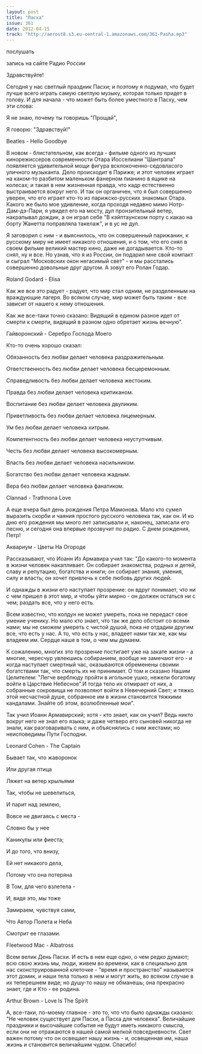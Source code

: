 ```yaml
---
layout: post
title: "Пасха"
issue: 361
date: 2012-04-15
track: "http://aerost8.s3.eu-central-1.amazonaws.com/361-Pasha.mp3"
---
```


послушать

запись на сайте Радио России

Здравствуйте!

Сегодня у нас светлый праздник Пасхи; и поэтому я подумал, что будет лучше всего играть самую светлую музыку, которая только придет в голову. И для начала - что может быть более уместного в Пасху, чем эти слова:

Я не знаю, почему ты говоришь "Прощай",

Я говорю: "Здравствуй!"

Beatles - Hello Goodbye

В новом - блистательном, как всегда - фильме одного из лучших кинорежиссеров современности Отара Иосселиани "Шантрапа" появляется удивительной мощи фигура всклокоченно-седовласого уличного музыканта. Дело происходит в Париже; и этот человек играет на каком-то разбитом маленьком фанерном пианино в ящике на колесах; и такая в нем жизненная правда, что кадр естественно выстраивается вокруг него. И так он органичен, что я был совершенно уверен, что его играет кто-то из парижско-русских знакомых Отара. Какого же было мое удивление, когда проходя недавно мимо Нотр-Дам-дэ-Пари, я увидел его на мосту, дул пронзительный ветер, накрапывал дождик, а он играл себе "В кэйптаунском порту с какао на борту Жанетта поправляла такелаж", и в ус не дул.

Я заговорил с ним - и выяснилось, что он совершенный парижанин, к русскому миру не имеет никакого отношения, и о том, что его снял в своем фильме великий мастер кино, даже не догадывается. Кто-то снял, ну и все. Но узнав, что я из России, он подарил мне свой компакт и сыграл "Московских окон негасимый свет" - и мы расстались совершенно довольные друг другом. А зовут его Ролан Годар.

Roland Godard - Elisa

Как же все это радует - радует, что мир стал одним, не разделенным на враждующие лагеря. Во всяком случае, мир может быть таким - все зависит от нашего к нему отношения.

Как же все-таки точно сказано: Видящий в едином разное идет от смерти к смерти, видящий в разном одно обретает жизнь вечную".

Гайворонский - Серебро Господа Моего

Кто-то очень хорошо сказал:

Обязанность без любви делает человека раздражительным.

Ответственность без любви делает человека бесцеремонным.

Справедливость без любви делает человека жестоким.

Правда без любви делает человека критиканом.

Воспитание без любви делает человека двуликим.

Приветливость без любви делает человека лицемерным.

Ум без любви делает человека хитрым.

Компетентность без любви делает человека неуступчивым.

Честь без любви делает человека высокомерным.

Власть без любви делает человека насильником.

Богатство без любви делает человека жадным.

Вера без любви делает человека фанатиком.

Clannad - Trathnona Love

А еще вчера был день рождения Петра Мамонова. Мало кто сумел выразить скорби и чаяния простого русского человека так, как он. И ко дню его рождения мы много лет записывали и, наконец, записали его песню, и сегодня она впервые прозвучит по радио. С днем рождения, Петр!

Аквариум - Цветы На Огороде

Рассказывают, что Иоанн Из Армавира учил так: "До какого-то момента в жизни человек накапливает. Он собирает знакомства, родных и детей, славу и репутацию, богатства и книги; он собирает знания, умения, силу и власть; он хочет привлечь к себе любовь других людей.

И однажды в жизни его наступает прозрение: он вдруг понимает, что ни с чем пришел в этот мир, и чтобы уйти мирно - он должен остаться ни с чем; раздать все, что у него есть.

Всем известно, что колдун не может умереть, пока не передаст свое умение ученику. Но мало кто знает, что так же дело обстоит со всеми нами; мы не сможем умереть с чистой душой, пока не отдадим другим все, что есть у нас. А то, что есть у нас, владеет нами так же, как мы владеем им. Сердце наше в том, о чем мы думаем.

К сожалению, многих это прозрение постигает уже на закате жизни - а многие, чересчур увлекшись собиранием, вообще не замечают его - и когда наступает смертный час, оказываются обременены своими богатствами так, что смерть их не принимает. О том и сказано Нашим Целителем: "Легче верблюду пройти в игольное ушко, нежели богатому войти в Царствие Небесное".И тогда тело их отмирает от них, а собранные сокровища не позволяют войти в Невечерний Свет; и тяжко этой несчастной душе, собранное им в жизни становится тяжкими кандалами. Знайте об этом, возлюбленные мои".

Так учил Иоанн Армавирский; хотя - кто знает, как он учил? Ведь никто вокруг него не знал его языка; и даже четверо его сыновей никогда не знали, как разговаривать с ним, и объяснялись с ним жестами; но неисповедимы Пути Господни.

Leonard Cohen - The Captain

Бывает так, что жаворонок

Или другая птица

Ляжет на ветер крыльями

Так, чтобы не шевелиться,

И парит над землею,

Вовсе не двигаясь с места -

Словно бы у нее

Каникулы или фиеста;

И до того, что внизу,

Ей нет никакого дела,

Потому что она потеряна

В Том, для чего взлетела -

И, видя это, мы тоже

Замираем, чувствуя сами,

Что Автор Полета и Неба

Смотрит ее глазами.

Fleetwood Mac - Albatross

Всем велик День Пасхи. И есть в нем еще одно, о чем редко думают; всю свою жизнь мы, люди, живем во времени, как в специально для нас сконструированной клеточке - "время и пространство" называется этот домик, и наши тела только в нем и могут жить, во всяком случае в их теперешнем виде; но душу-то нашу не обманешь; она прекрасно знает, где и Кто - ее родина.

Arthur Brown - Love Is The Spirit

А, все-таки, по-моему главное - это то, что что было однажды сказано: "Не человек существует для Пасхи, а Пасха для человека". Величайшие праздники и высочайшие события не будут иметь никакого смысла, если они не отражаются в нашей самой мелкой повседневности. Свет важен потому что он освещает нашу жизнь - и, освещенная им, наша жизнь и становится величайшим чудом. Спасибо!
